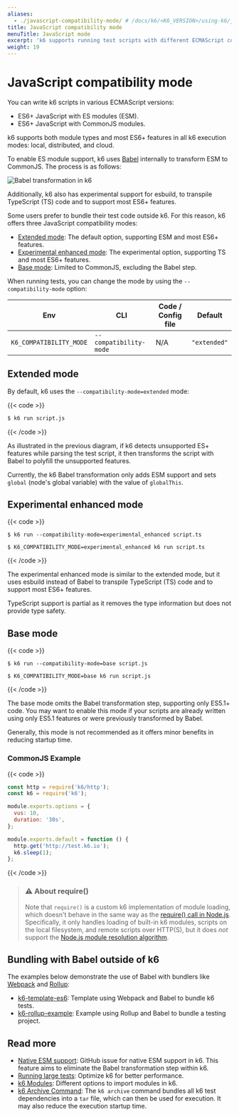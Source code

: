 ```yaml
---
aliases:
  - ./javascript-compatibility-mode/ # /docs/k6/<K6_VERSION>/using-k6/javascript-compatibility-mode/
title: JavaScript compatibility mode
menuTitle: JavaScript mode
excerpt: 'k6 supports running test scripts with different ECMAScript compatibility modes using --compatibility-mode'
weight: 19
---
```


# JavaScript compatibility mode

You can write k6 scripts in various ECMAScript versions:

- ES6+ JavaScript with ES modules (ESM).
- ES6+ JavaScript with CommonJS modules.

k6 supports both module types and most ES6+ features in all k6 execution modes: local, distributed, and cloud.

To enable ES module support, k6 uses [Babel](https://babeljs.io/) internally to transform ESM to CommonJS. The process is as follows:

![Babel transformation in k6](/media/docs/k6-oss/diagram-grafana-k6-babel-pipeline.png)

Additionally, k6 also has experimental support for esbuild, to transpile TypeScript (TS) code and to support most ES6+ features.

Some users prefer to bundle their test code outside k6. For this reason, k6 offers three JavaScript compatibility modes:

- [Extended mode](#extended-mode): The default option, supporting ESM and most ES6+ features.
- [Experimental enhanced mode](#experimental-enhanced-mode): The experimental option, supporting TS and most ES6+ features.
- [Base mode](#base-mode): Limited to CommonJS, excluding the Babel step.

When running tests, you can change the mode by using the `--compatibility-mode` option:

| Env                     | CLI                    | Code / Config file | Default      |
| ----------------------- | ---------------------- | ------------------ | ------------ |
| `K6_COMPATIBILITY_MODE` | `--compatibility-mode` | N/A                | `"extended"` |

## Extended mode

By default, k6 uses the `--compatibility-mode=extended` mode:

{{< code >}}

```bash
$ k6 run script.js
```

{{< /code >}}

As illustrated in the previous diagram, if k6 detects unsupported ES+ features while parsing the test script, it then transforms the script with Babel to polyfill the unsupported features.

Currently, the k6 Babel transformation only adds ESM support and sets `global` (node's global variable) with the value of `globalThis`.

## Experimental enhanced mode

{{< code >}}

```cli
$ k6 run --compatibility-mode=experimental_enhanced script.ts
```

```env
$ K6_COMPATIBILITY_MODE=experimental_enhanced k6 run script.ts
```

{{< /code >}}

The experimental enhanced mode is similar to the extended mode, but it uses esbuild instead of Babel to transpile TypeScript (TS) code and to support most ES6+ features.

TypeScript support is partial as it removes the type information but does not provide type safety.

## Base mode

{{< code >}}

```cli
$ k6 run --compatibility-mode=base script.js
```

```env
$ K6_COMPATIBILITY_MODE=base k6 run script.js
```

{{< /code >}}

The base mode omits the Babel transformation step, supporting only ES5.1+ code. You may want to enable this mode if your scripts are already written using only ES5.1 features or were previously transformed by Babel.

Generally, this mode is not recommended as it offers minor benefits in reducing startup time.

### CommonJS Example

{{< code >}}

```javascript
const http = require('k6/http');
const k6 = require('k6');

module.exports.options = {
  vus: 10,
  duration: '30s',
};

module.exports.default = function () {
  http.get('http://test.k6.io');
  k6.sleep(1);
};
```

{{< /code >}}

> ### ⚠️ About require()
>
> Note that `require()` is a custom k6 implementation of module
> loading, which doesn't behave in the same way as the
> [require() call in Node.js](https://nodejs.org/api/modules.html#modules_require_id).
> Specifically, it only handles loading of built-in k6 modules,
> scripts on the local filesystem, and remote scripts over HTTP(S),
> but it does _not_ support the
> [Node.js module resolution algorithm](https://nodejs.org/api/modules.html#modules_all_together).

## Bundling with Babel outside of k6

The examples below demonstrate the use of Babel with bundlers like [Webpack](https://webpack.js.org/) and [Rollup](https://rollupjs.org/):

- [k6-template-es6](https://github.com/grafana/k6-template-es6): Template using Webpack and Babel to bundle k6 tests.
- [k6-rollup-example](https://github.com/grafana/k6-rollup-example): Example using Rollup and Babel to bundle a testing project.

## Read more

- [Native ESM support](https://github.com/grafana/k6/issues/3265): GitHub issue for native ESM support in k6. This feature aims to eliminate the Babel transformation step within k6.
- [Running large tests](https://grafana.com/docs/k6/<K6_VERSION>/testing-guides/running-large-tests): Optimize k6 for better performance.
- [k6 Modules](https://grafana.com/docs/k6/<K6_VERSION>/using-k6/modules): Different options to import modules in k6.
- [k6 Archive Command](https://grafana.com/docs/k6/<K6_VERSION>/misc/archive): The `k6 archive` command bundles all k6 test dependencies into a `tar` file, which can then be used for execution. It may also reduce the execution startup time.
